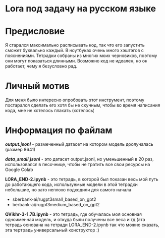 # **Lora под задачу на русском языке**

# **Предисловие**

Я старался максимально расписывать код, так что его запустить сможет буквально каждый. 
В ноутбуках очень много хэштэгов с пояснениями. Тетрадки собраны из многих моих черновиков, 
поэтому они могут показаться длинными. Возможно код не идеален, но он работает, чему я безусловно рад.

# **Личный мотив**
Для меня было интересно опробовать этот инструмент, поэтому постарался сделать его хотя бы не скучным,
чтобы во время написания кода, мне не хотелось плакать (хотелось) 

# **Информация по файлам**

***output.jsonl*** - размеченный датасет на котором модель доолучалась (размер 8641)

***data_small.jsonl*** - это датасет output.jsonl, но уменьшенный в 20 раз, использовался 
в песочнице, чтобы не тратить все свои ресурсы на Google Colab 

**LORA_END-2.ipynb** - это тетрадь, в которой был показан весь мой путь до работающего кода, используемые 
модели в этой тетрадки небольшие, но зато неплохо подходили для самого начала
- sberbank-ai/rugpt3small_based_on_gpt2
- berbank-ai/rugpt3medium_based_on_gpt2

**QVikhr-3-1.7B.ipynb** - это тетрадь, где обучалась моя основная одноименная модель, и откуда были получены все веса и тд 
(эта тетрадь основана на тетради LORA_END-2.ipynb так что можно сказать, эта тертрадь универсальный конструктор :) 





